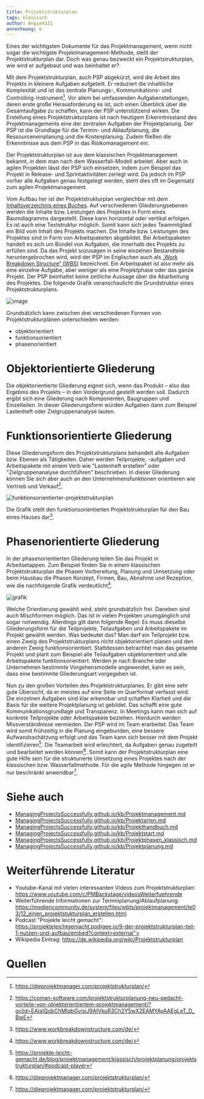 ```yaml
---
title: Projektstrukturplan
tags: klassisch
author: Angie4321
anrechnung: k 
---
```


Eines der wichtigsten Dokumente für das Projektmanagement, wenn nicht sogar die wichtigste Projektmanagement-Methode, stellt der Projektstrukturplan dar. Doch was genau bezweckt ein Projektstrukturplan, wie wird er aufgebaut und was beinhaltet er?

Mit dem Projektstrukturplan, auch PSP abgekürzt, wird die Arbeit des Projekts in kleinere Aufgaben aufgeteilt. Er reduziert die inhaltliche Komplexität und ist das zentrale Planungs-, Kommunikations- und Controlling-Instrument[^1]. Vor allem bei umfassenden Aufgabenstellungen, deren erste große Herausforderung es ist, sich einen Überblick über die Gesamtaufgabe zu schaffen, kann der PSP unterstützend wirken. Die Erstellung eines Projektstrukturplans ist nach heutigem Erkenntnisstand des Projektmanagements eine der zentralen Aufgaben der Projektplanung. Der PSP ist die Grundlage für die Termin- und Ablaufplanung, die Ressourceneinplanung und die Kostenplanung. Zudem fließen die Erkenntnisse aus dem PSP in das Risikomanagement ein. 

Der Projektstrukturplan ist aus dem klassischen Projektmanagement bekannt, in dem man nach dem Wasserfall-Modell arbeitet. Aber auch in agilen Projekten lässt der PSP sich einsetzen, indem zum Beispiel das Projekt in Release- und Sprintaktivitäten zerlegt wird. Da jedoch im PSP vorher alle Aufgaben genau festgelegt werden, steht dies oft im Gegensatz zum agilen Projektmanagement. 

Vom Aufbau her ist der Projektstrukturplan vergleichbar mit dem [Inhaltsverzeichnis eines Buches](https://www.fritz.tips/projektstrukturplan-mit-vorlage-und-beispiel-5-13/). Auf verschiedenen Gliederungsebenen werden die Inhalte bzw. Leistungen des Projektes in Form eines Baumdiagramms dargestellt. Diese kann horizontal oder vertikal erfolgen. Es ist auch eine Textstruktur möglich. Somit kann sich jedes Teammitglied ein Bild vom Inhalt des Projekts machen. Die Inhalte bzw. Leistungen des Projektes sind in Form von Arbeitspaketen abgebildet. Bei Arbeitspaketen handelt es sich um Bündel von Aufgaben, die innerhalb des Projekts zu erfüllen sind. Da das Projekt sozusagen in seine einzelnen Bestandteile heruntergebrochen wird, wird der PSP im Englischen auch als [„Work Breakdown Structure“ (WBS)](https://dieprojektmanager.com/projektstrukturplan/) bezeichnet. Ein Arbeitspaket ist also mehr als eine einzelne Aufgabe, aber weniger als eine Projektphase oder das ganze Projekt. Der PSP beinhaltet keine zeitliche Aussage über die Abarbeitung des Projektes.
Die folgende Grafik veranschaulicht die Grundstruktur eines Projektstrukturplans.

![image](https://user-images.githubusercontent.com/92889512/143291435-e333b103-8895-40be-a998-b7c31fa1c2d4.png)


Grundsätzlich kann zwischen drei verschiedenen Formen von Projektstrukturplänen unterschieden werden: 

* objektorientiert 
* funktionsorientiert 
* phasenorientiert

# Objektorientierte Gliederung

Die objektorientierte Gliederung eignet sich, wenn das Produkt – also das Ergebnis des Projekts – in den Vordergrund gestellt werden soll. Dadurch ergibt sich eine Gliederung nach Komponenten, Baugruppen und Einzelteilen. In dieser Gliederungsform würden Aufgaben dann zum Beispiel Lastenheft oder Zielgruppenanalyse lauten.

# Funktionsorientierte Gliederung
Diese Gliederungsform des Projektstrukturplans behandelt alle Aufgaben bzw. Ebenen als Tätigkeiten. Daher werden Teilprojekte, -aufgaben und Arbeitspakete mit einem Verb wie "Lastenheft erstellen" oder "Zielgruppenanalyse durchführen" beschrieben. In dieser Gliederung können Sie sich aber auch an den Unternehmensfunktionen orientieren wie Vertrieb und Verkauf[^2].

![funktionsorientierter-projektstrukturplan](https://user-images.githubusercontent.com/92889512/143291782-a9846f29-fcc3-4292-b952-f5cce0bfc891.png)

Die Grafik stellt den funktionsorientierten Projektstrukturplan für den Bau eines Hauses dar[^3].

# Phasenorientierte Gliederung
In der phasenorientierten Gliederung teilen Sie das Projekt in Arbeitsetappen. Zum Beispiel finden Sie in einem klassischen Projektstrukturplan die Phasen Vorbereitung, Planung und Umsetzung oder beim Hausbau die Phasen Konzept, Firmen, Bau, Abnahme und Rezeption, wie die nachfolgende Grafik verdeutlicht[^3].

![grafik](https://user-images.githubusercontent.com/92889512/147134392-462a6ff6-5cac-4612-b361-5e572950b55a.png)


Welche Orientierung gewählt wird, steht grundsätzlich frei. Daneben sind auch Mischformen möglich. Das ist in vielen Projekten unumgänglich und sogar notwendig. Allerdings gilt dann folgende Regel: Es muss dieselbe Gliederungsform für die Teilprojekte, Teilaufgaben und Arbeitspakete im Projekt gewählt werden. Was bedeutet das? Man darf ein Teilprojekt bzw. einen Zweig des Projektstrukturplans nicht objektorientiert planen und den anderen Zweig funktionsorientiert. Stattdessen betrachtet man das gesamte Projekt und plant zum Beispiel alle Teilaufgaben objektorientiert und alle Arbeitspakete funktionsorientiert. Werden je nach Branche oder Unternehmen bestimmte Vorgehensmodelle angewendet, kann es sein, dass eine bestimmte Gliederungsart vorgegeben ist. 

Nun zu den großen Vorteilen des Projektstrukturplanes. Er gibt eine sehr gute Übersicht, da er meistes auf eine Seite im Querformat verfasst wird. Die einzelnen Aufgaben sind klar erkennbar und schaffen Klarheit und die Basis für die weitere Projektplanung ist gebildet. Das schafft eine gute Kommunikationsgrundlage und Transparenz. In Meetings kann man sich auf konkrete Teilprojekte oder Arbeitspakete beziehen. Hierdurch werden Missverständnisse vermieden. Der PSP wird im Team erarbeitet. Das Team wird somit frühzeitig in die Planung eingebunden, eine bessere Aufwandsschätzung erfolgt und das Team kann sich besser mit dem Projekt identifizieren[^5]. Die Teamarbeit wird erleichtert, da Aufgaben genau zugeteilt und bearbeitet werden können[^1]. Somit kann der Projektstrukturplan eine gute Hilfe sein für die strukturierte Umsetzung eines Projektes nach der klassischen bzw. Wasserfallmethode. Für die agile Methode hingegen ist er nur beschränkt anwendbar[^1].


# Siehe auch

* [ManagingProjectsSuccessfully.github.io/kb/Projektmanagement.md](Projektmanagement.md) 
* [ManagingProjectsSuccessfully.github.io/kb/Projektarten.md](Projektarten.md)
* [ManagingProjectsSuccessfully.github.io/kb/Projekthandbuch.md](Projekthandbuch.md)
* [ManagingProjectsSuccessfully.github.io/kb/Projektstart.md](Projektstart.md)
* [ManagingProjectsSuccessfully.github.io/kb/Projektphasen_klassisch.md](Projektphasen_klassisch.md)
* [ManagingProjectsSuccessfully.github.io/kb/Projektplanung.md](Projektplanung.md) 

# Weiterführende Literatur

* Youtube-Kanal mit vielen interessanten Videos zum Projektstrukturplan: https://www.youtube.com/c/PMBackstage/videosWeiterfuehrende
* Weiterführende Informationen zur Terminplanung/Ablaufplanung: https://mediencommunity.de/system/files/wbts/projektmanagement/le03/12_einen_projektstukturplan_erstellen.html 
* Podcast "Projekte leicht gemacht": https://projekteleichtgemacht.podigee.io/9-der-projektstrukturplan-teil-1-nutzen-und-aufbau/embed?context=external">
* Wikipedia Eintrag: https://de.wikipedia.org/wiki/Projektstrukturplan

# Quellen

[^1]: https://dieprojektmanager.com/projektstrukturplan/  
[^2]: https://coman-software.com/projektstrukturplanung-neu-gedacht-vorteile-von-objektorientiertem-projektmanagement/?gclid=EAIaIQobChMIqbGvisiJ9AIVkuR3Ch2Y5wX2EAMYAyAAEgLeT_D_BwE 
[^3]: https://www.workbreakdownstructure.com/de/
[^4]: https://www.microtool.de/wissen-online/was-ist-ein-projektstrukturplan/  
[^5]: https://projekte-leicht-gemacht.de/blog/projektmanagement/klassisch/projektplanung/projektstrukturplan/#podcast-player



